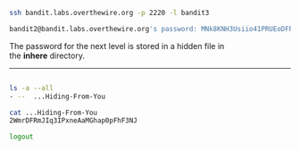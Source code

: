 
```bash
ssh bandit.labs.overthewire.org -p 2220 -l bandit3

bandit2@bandit.labs.overthewire.org's password: MNk8KNH3Usiio41PRUEoDFPqfxLPlSmx
```

The password for the next level is stored in a hidden file in the **inhere** directory.

-----------------------------------------------

```bash

ls -a --all
- --  ...Hiding-From-You

cat ...Hiding-From-You
2WmrDFRmJIq3IPxneAaMGhap0pFhF3NJ

logout
```